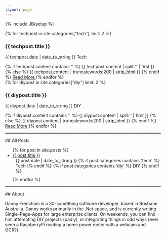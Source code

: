 ```yaml
---
layout: page
---
```

{% include JB/setup %}

<div>
<div class="fleft">
{% for techpost in site.categories["tech"] limit: 2 %}
<h3>{{ techpost.title }}</h3>
<p class="text-primary">{{ techpost.date | date_to_string }} 
	<span class="label label-success">Tech</span></p>
{% if techpost.content contains '<!--more-->' %}
{{ techpost.content | split:'<!--more-->' | first }}
{% else %}
{{ techpost.content | truncatewords:200 | strip_html }}
{% endif %}
<a href="{{ BASE_PATH }}{{ techpost.url }}" class="btn btn-default">
  Read More <span class="glyphicon glyphicon-arrow-right"></span>
</a>
{% endfor %}
</div>

<div class="fright">
{% for diypost in site.categories["diy"] limit: 2 %}
<h3>{{ diypost.title }}</h3>
<p class="text-primary">{{ diypost.date | date_to_string }}
<span class="label label-danger">DIY</span></p>
{% if diypost.content contains '<!--more-->' %}
{{ diypost.content | split:'<!--more-->' | first }}
{% else %}
{{ diypost.content | truncatewords:200 | strip_html }}
{% endif %}
<a href="{{ BASE_PATH }}{{ diypost.url }}" class="btn btn-default">
  Read More <span class="glyphicon glyphicon-arrow-right"></span>
</a>
{% endfor %}
</div>
</div>
<p style="clear:both;" />
<hr style="margin-top:5px;border-top: dashed 1px; border-color:#808080;">
## All Posts

<div class="recentposts">
<ul class="posts">
  {% for post in site.posts %}
    <li> 
    	<a href="{{ BASE_PATH }}{{ post.url }}">{{ post.title }}</a> 
    	<div style="padding-left:10px;padding-bottom:10px;">
    		<span>{{ post.date | date_to_string }}</span>
    		{% if post.categories contains 'tech' %}
			<span class="label label-success">Tech</span>
	    	{% endif %}
	    	{% if post.categories contains 'diy' %}
				<span class="label label-danger">DIY</span>
	    	{% endif %}
    	</div>
    </li>
  {% endfor %}
</ul>
</div>

<hr style="margin-top:5px;border-top: dashed 1px; border-color:#808080;">
## About

Danny Frencham is a 30-something software developer, based in Brisbane Australia. Danny works primarily in the .Net space, and is currently writing Single-Page-Apps for large enterprise clients. On weekends, you can find him attempting DIY projects (badly), or integrating things in odd ways (ever seen a RaspberryPi reading a home power meter with a webcam and OCR?).
